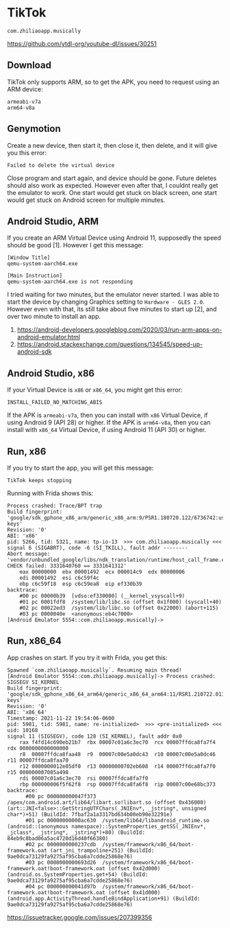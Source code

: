# TikTok

~~~
com.zhiliaoapp.musically
~~~

https://github.com/ytdl-org/youtube-dl/issues/30251

## Download

TikTok only supports ARM, so to get the APK, you need to request using an ARM
device:

~~~
armeabi-v7a
arm64-v8a
~~~

## Genymotion

Create a new device, then start it, then close it, then delete, and it will give
you this error:

~~~
Failed to delete the virtual device
~~~

Close program and start again, and device should be gone. Future deletes should
also work as expected. However even after that, I couldnt really get the
emulator to work. One start would get stuck on black screen, one start would get
stuck on Android screen for multiple minutes.

## Android Studio, ARM

If you create an ARM Virtual Device using Android 11, supposedly the speed
should be good [1]. However I get this message:

~~~
[Window Title]
qemu-system-aarch64.exe

[Main Instruction]
qemu-system-aarch64.exe is not responding
~~~

I tried waiting for two minutes, but the emulator never started. I was able to
start the device by changing Graphics setting to `Hardware - GLES 2.0`. However
even with that, its still take about five minutes to start up [2], and over two
minute to install an app.

1. https://android-developers.googleblog.com/2020/03/run-arm-apps-on-android-emulator.html
2. https://android.stackexchange.com/questions/134545/speed-up-android-sdk

## Android Studio, x86

If your Virtual Device is `x86` or `x86_64`, you might get this error:

~~~
INSTALL_FAILED_NO_MATCHING_ABIS
~~~

If the APK is `armeabi-v7a`, then you can install with `x86` Virtual Device, if
using Android 9 (API 28) or higher. If the APK is `arm64-v8a`, then you can
install with `x86_64` Virtual Device, if using Android 11 (API 30) or higher.

## Run, x86

If you try to start the app, you will get this message:

~~~
TikTok keeps stopping
~~~

Running with Frida shows this:

~~~
Process crashed: Trace/BPT trap
Build fingerprint: 'google/sdk_gphone_x86_arm/generic_x86_arm:9/PSR1.180720.122/6736742:userdebug/dev-keys'
Revision: '0'
ABI: 'x86'
pid: 5266, tid: 5321, name: tp-io-13  >>> com.zhiliaoapp.musically <<<
signal 6 (SIGABRT), code -6 (SI_TKILL), fault addr --------
Abort message: 'vendor/unbundled_google/libs/ndk_translation/runtime/host_call_frame.cc:65: CHECK failed: 3331640760 == 3331641312'
    eax 00000000  ebx 00001492  ecx 000014c9  edx 00000006
    edi 00001492  esi c6c59f4c
    ebp c6c59f18  esp c6c59ea8  eip ef330b39
backtrace:
    #00 pc 00000b39  [vdso:ef330000] (__kernel_vsyscall+9)
    #01 pc 0001fdf8  /system/lib/libc.so (offset 0x1f000) (syscall+40)
    #02 pc 00022ed3  /system/lib/libc.so (offset 0x22000) (abort+115)
    #03 pc 0000040e  <anonymous:eb4c7000>
[Android Emulator 5554::com.zhiliaoapp.musically]->
~~~

## Run, x86\_64

App crashes on start. If you try it with Frida, you get this:

~~~
Spawned `com.zhiliaoapp.musically`. Resuming main thread!
[Android Emulator 5554::com.zhiliaoapp.musically]-> Process crashed: SIGSEGV SI_KERNEL
Build fingerprint: 'google/sdk_gphone_x86_64_arm64/generic_x86_64_arm64:11/RSR1.210722.013/7800151:userdebug/dev-keys'
Revision: '0'
ABI: 'x86_64'
Timestamp: 2021-11-22 19:54:06-0600
pid: 5981, tid: 5981, name: re-initialized>  >>> <pre-initialized> <<<
uid: 10168
signal 11 (SIGSEGV), code 128 (SI_KERNEL), fault addr 0x0
    rax f4fd14c690eb21b7  rbx 00007c01a6c3ec70  rcx 00007ffdca8fa7f4  rdx 0000000000000000
    r8  00007ffdca8faa48  r9  00007c00e5a0dc43  r10 00007c00e5a0dc46  r11 00007ffdca8faa70
    r12 0000000012e05df0  r13 00000000702eb608  r14 00007ffdca8fa7f0  r15 000000007085a498
    rdi 00007c01a6c3ec70  rsi 00007ffdca8fa7f0
    rbp 000000006f5f62f8  rsp 00007ffdca8fa6f8  rip 00007c00e68bc373
backtrace:
      #00 pc 000000000047f373  /apex/com.android.art/lib64/libart.so!libart.so (offset 0x436000) (art::JNI<false>::GetStringUTFChars(_JNIEnv*, _jstring*, unsigned char*)+51) (BuildId: 7fbaf2a1a3317bd634b00eb90e32291e)
      #01 pc 00000000000ac630  /system/lib64/libandroid_runtime.so (android::(anonymous namespace)::SystemProperties_getSS(_JNIEnv*, _jclass*, _jstring*, _jstring*)+80) (BuildId: 84eb9c8bad06a5ac4720d16d40f66380)
      #02 pc 0000000000237cdb  /system/framework/x86_64/boot-framework.oat (art_jni_trampoline+251) (BuildId: 9ae0dca73129fa9275af95cba6a7cdde25868e76)
      #03 pc 0000000000693d26  /system/framework/x86_64/boot-framework.oat!boot-framework.oat (offset 0x42d000) (android.os.SystemProperties.get+54) (BuildId: 9ae0dca73129fa9275af95cba6a7cdde25868e76)
      #04 pc 000000000041d97b  /system/framework/x86_64/boot-framework.oat!boot-framework.oat (offset 0x41d000) (android.app.ActivityThread.handleBindApplication+91) (BuildId: 9ae0dca73129fa9275af95cba6a7cdde25868e76)
~~~

https://issuetracker.google.com/issues/207399356
